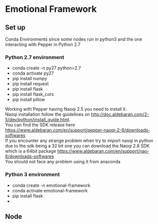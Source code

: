 Emotional Framework
==========

Set up
------
Conda Environments since some nodes run in python3 and the one interacting with Pepper in Python 2.7

### Python 2.7 environment
 * conda create -n py27 python=2.7
 * conda activate py27
 * pip install numpy
 * pip install request
 * pip install flask
 * pip install flask_cors
 * pip install pillow

Working with Pepper having Naoqi 2.5 you need to install it.\
Naoqi installation follow the guidelines on http://doc.aldebaran.com/2-5/dev/python/install_guide.html. \
You can find the SDK release here https://www.aldebaran.com/en/support/pepper-naoqi-2-9/downloads-softwares \
If you encounter any strange problem when try to import naoqi in python due to the sdk being a 32 bit one you can download the Naoqi 2.8 SDK which is a 64bit package https://www.aldebaran.com/en/support/nao-6/downloads-softwares \
You should not face any problem using it from anaconda

### Python 3 environment
* conda create -n emotional-framework
* conda activate emotional-framework
* pip install flask
*

Node
------